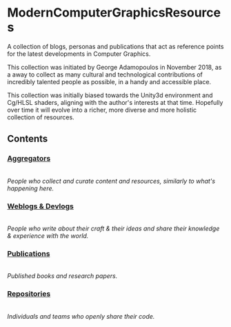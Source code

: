 # ModernComputerGraphicsResources
A collection of blogs, personas and publications that act as reference points for the latest developments in Computer Graphics.

This collection was initiated by George Adamopoulos in November 2018, as a away to collect as many cultural and technological contributions of incredibly talented people as possible, in a handy and accessible place.

This collection was initially biased towards the Unity3d environment and Cg/HLSL shaders, aligning with the author's interests at that time. Hopefully over time it will evolve into a richer, more diverse and more holistic collection of resources.

## Contents

### [Aggregators](https://github.com/GeorgeAdamon/ModernComputerGraphicsResources/blob/master/Categories/Aggregators.md)
</br> _People who collect and curate content and resources, similarly to what's happening here._
### [Weblogs & Devlogs]()
</br> _People who write about their craft & their ideas and share their knowledge & experience with the world._
### [Publications](https://github.com/GeorgeAdamon/ModernComputerGraphicsResources/blob/master/Categories/Publications.md)
</br> _Published books and research papers._
### [Repositories]()
</br> _Individuals and teams who openly share their code._
